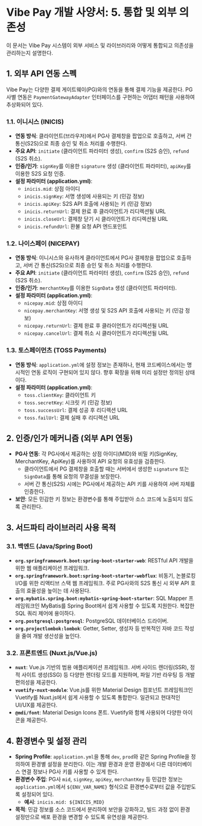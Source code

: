 # Vibe Pay 개발 사양서: 5. 통합 및 외부 의존성

이 문서는 Vibe Pay 시스템이 외부 서비스 및 라이브러리와 어떻게 통합되고 의존성을 관리하는지 설명한다.

## 1. 외부 API 연동 스펙

Vibe Pay는 다양한 결제 게이트웨이(PG)와의 연동을 통해 결제 기능을 제공한다. PG사별 연동은 `PaymentGatewayAdapter` 인터페이스를 구현하는 어댑터 패턴을 사용하여 추상화되어 있다.

### 1.1. 이니시스 (INICIS)

-   **연동 방식**: 클라이언트(브라우저)에서 PG사 결제창을 팝업으로 호출하고, 서버 간 통신(S2S)으로 최종 승인 및 취소 처리를 수행한다.
-   **주요 API**: `initiate` (클라이언트 파라미터 생성), `confirm` (S2S 승인), `refund` (S2S 취소).
-   **인증/인가**: `signKey`를 이용한 `signature` 생성 (클라이언트 파라미터), `apiKey`를 이용한 S2S 요청 인증.
-   **설정 파라미터 (application.yml)**:
    -   `inicis.mid`: 상점 아이디
    -   `inicis.signKey`: 서명 생성에 사용되는 키 (민감 정보)
    -   `inicis.apiKey`: S2S API 호출에 사용되는 키 (민감 정보)
    -   `inicis.returnUrl`: 결제 완료 후 클라이언트가 리디렉션될 URL
    -   `inicis.closeUrl`: 결제창 닫기 시 클라이언트가 리디렉션될 URL
    -   `inicis.refundUrl`: 환불 요청 API 엔드포인트

### 1.2. 나이스페이 (NICEPAY)

-   **연동 방식**: 이니시스와 유사하게 클라이언트에서 PG사 결제창을 팝업으로 호출하고, 서버 간 통신(S2S)으로 최종 승인 및 취소 처리를 수행한다.
-   **주요 API**: `initiate` (클라이언트 파라미터 생성), `confirm` (S2S 승인), `refund` (S2S 취소).
-   **인증/인가**: `merchantKey`를 이용한 `SignData` 생성 (클라이언트 파라미터).
-   **설정 파라미터 (application.yml)**:
    -   `nicepay.mid`: 상점 아이디
    -   `nicepay.merchantKey`: 서명 생성 및 S2S API 호출에 사용되는 키 (민감 정보)
    -   `nicepay.returnUrl`: 결제 완료 후 클라이언트가 리디렉션될 URL
    -   `nicepay.cancelUrl`: 결제 취소 시 클라이언트가 리디렉션될 URL

### 1.3. 토스페이먼츠 (TOSS Payments)

-   **연동 방식**: `application.yml`에 설정 정보는 존재하나, 현재 코드베이스에서는 명시적인 연동 로직이 구현되어 있지 않다. 향후 확장을 위해 미리 설정만 정의된 상태이다.
-   **설정 파라미터 (application.yml)**:
    -   `toss.clientKey`: 클라이언트 키
    -   `toss.secretKey`: 시크릿 키 (민감 정보)
    -   `toss.successUrl`: 결제 성공 후 리디렉션 URL
    -   `toss.failUrl`: 결제 실패 후 리디렉션 URL

## 2. 인증/인가 메커니즘 (외부 API 연동)

-   **PG사 연동**: 각 PG사에서 제공하는 상점 아이디(MID)와 비밀 키(SignKey, MerchantKey, ApiKey)를 사용하여 API 요청의 유효성을 검증한다.
    -   클라이언트에서 PG 결제창을 호출할 때는 서버에서 생성한 `signature` 또는 `SignData`를 통해 요청의 무결성을 보장한다.
    -   서버 간 통신(S2S) 시에는 PG사에서 제공하는 API 키를 사용하여 서버 자체를 인증한다.
-   **보안**: 모든 민감한 키 정보는 환경변수를 통해 주입받아 소스 코드에 노출되지 않도록 관리한다.

## 3. 서드파티 라이브러리 사용 목적

### 3.1. 백엔드 (Java/Spring Boot)

-   **`org.springframework.boot:spring-boot-starter-web`**: RESTful API 개발을 위한 웹 애플리케이션 프레임워크.
-   **`org.springframework.boot:spring-boot-starter-webflux`**: 비동기, 논블로킹 I/O를 위한 리액티브 스택 웹 프레임워크. 주로 PG사와의 S2S 통신 시 외부 API 호출의 효율성을 높이는 데 사용된다.
-   **`org.mybatis.spring.boot:mybatis-spring-boot-starter`**: SQL Mapper 프레임워크인 MyBatis를 Spring Boot에서 쉽게 사용할 수 있도록 지원한다. 복잡한 SQL 쿼리 제어에 용이하다.
-   **`org.postgresql:postgresql`**: PostgreSQL 데이터베이스 드라이버.
-   **`org.projectlombok:lombok`**: Getter, Setter, 생성자 등 반복적인 자바 코드 작성을 줄여 개발 생산성을 높인다.

### 3.2. 프론트엔드 (Nuxt.js/Vue.js)

-   **`nuxt`**: Vue.js 기반의 범용 애플리케이션 프레임워크. 서버 사이드 렌더링(SSR), 정적 사이트 생성(SSG) 등 다양한 렌더링 모드를 지원하며, 파일 기반 라우팅 등 개발 편의성을 제공한다.
-   **`vuetify-nuxt-module`**: Vue.js를 위한 Material Design 컴포넌트 프레임워크인 Vuetify를 Nuxt.js에서 쉽게 사용할 수 있도록 통합한다. 일관되고 현대적인 UI/UX를 제공한다.
-   **`@mdi/font`**: Material Design Icons 폰트. Vuetify와 함께 사용되어 다양한 아이콘을 제공한다.

## 4. 환경변수 및 설정 관리

-   **Spring Profile**: `application.yml`을 통해 `dev`, `prod`와 같은 Spring Profile을 정의하여 환경별 설정을 분리한다. 이는 개발 환경과 운영 환경에서 다른 데이터베이스 연결 정보나 PG사 키를 사용할 수 있게 한다.
-   **환경변수 주입**: PG사 `mid`, `signKey`, `apiKey`, `merchantKey` 등 민감한 정보는 `application.yml`에서 `${ENV_VAR_NAME}` 형식으로 환경변수로부터 값을 주입받도록 설정되어 있다.
    -   **예시**: `inicis.mid: ${INICIS_MID}`
-   **목적**: 민감 정보를 소스 코드에서 분리하여 보안을 강화하고, 빌드 과정 없이 환경 설정만으로 배포 환경을 변경할 수 있도록 유연성을 제공한다.
